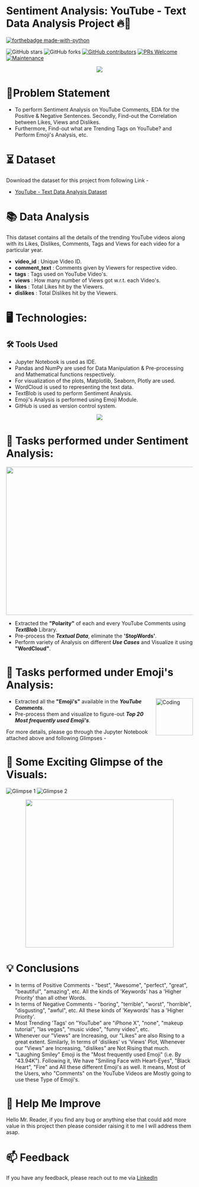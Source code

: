 
# Sentiment Analysis: YouTube - Text Data Analysis Project 🔥🍁

<p align="center">

  [![forthebadge made-with-python](http://ForTheBadge.com/images/badges/made-with-python.svg)](https://www.python.org/)
  
  ![GitHub stars](https://img.shields.io/github/stars/Lokesh-Attarde/YouTube-Text_Data_Analysis)
  ![GitHub forks](https://img.shields.io/github/forks/Lokesh-Attarde/YouTube-Text_Data_Analysis)
  [![GitHub contributors](https://img.shields.io/github/contributors/Lokesh-Attarde/YouTube-Text_Data_Analysis.svg)](https://GitHub.com/Lokesh-Attarde/YouTube-Text_Data_Analysis/graphs/contributors/)
  [![PRs Welcome](https://img.shields.io/badge/PRs-welcome-brightgreen.svg?style=flat-square)](http://makeapullrequest.com)
  [![Maintenance](https://img.shields.io/badge/Maintained%3F-yes-green.svg)](https://GitHub.com/Naereen/StrapDown.js/graphs/commit-activity)
</p>  

<p align="center">
  <img src="https://user-images.githubusercontent.com/84115928/141673294-97ec4e38-baf0-456a-ad92-995eac45be97.png">
</p>

# 📝Problem Statement

- To perform Sentiment Analysis on YouTube Comments, EDA for the Positive & Negative Sentences. Secondly, Find-out the Correlation between Likes, Views and Dislikes.
- Furthermore, Find-out what are Trending Tags on YouTube? and Perform Emoji's Analysis, etc.

# ⏳ Dataset
Download the dataset for this project from following Link -
* [YouTube - Text Data Analysis Dataset](https://drive.google.com/drive/folders/1L7EAm3cqvDwgiyOuRAuZeUazBKVU-syp?usp=sharing)

# 📚 Data Analysis
This dataset contains all the details of the trending YouTube videos along with its Likes, Dislikes, Comments, Tags and Views for each video for a particular year.

* **video_id** : Unique Video ID.
* **comment_text** : Comments given by Viewers for respective video.
* **tags** : Tags used on YouTube Video's.
* **views** : How many number of Views got w.r.t. each Video's.
* **likes** : Total Likes hit by the Viewers.
* **dislikes** : Total Dislikes hit by the Viewers.

# 🖥️ Technologies:
## 🛠️ Tools Used
* Jupyter Notebook is used as IDE.
* Pandas and NumPy are used for Data Manipulation & Pre-processing and Mathematical functions respectively.
* For visualization of the plots, Matplotlib, Seaborn, Plotly are used.
* WordCloud is used to representing the text data.
* TextBlob is used to perform Sentiment Analysis.
* Emoji's Analysis is performed using Emoji Module.
* GitHub is used as version control system.

<p align="center">
  <img src="https://user-images.githubusercontent.com/84115928/142146950-3081ea19-cd90-4999-8f67-728ceb57ac8a.png">
</p>

# 🎉 Tasks performed under Sentiment Analysis:
<p align="center">
  <img width="550" height="400" src="https://user-images.githubusercontent.com/84115928/142150826-4afa030b-bfcb-489c-8f43-c39d93986ac3.jpeg">
</p>

* Extracted the **"Polarity"** of each and every YouTube Comments using ***TextBlob*** Library.
* Pre-process the ***Textual Data***, eliminate the **'StopWords'**. 
* Perform variety of Analysis on different ***Use Cases*** and Visualize it using **"WordCloud"**. 

# 🎉 Tasks performed under Emoji's Analysis:
<img align="right" alt="Coding" width="100" height="100" src="https://user-images.githubusercontent.com/84115928/142166559-aa181874-e101-4ea9-a2d1-55e7c2859951.png">

* Extracted all the **"Emoji's"** available in the ***YouTube Comments***.
* Pre-process them and visualize to figure-out ***Top 20 Most frequently used Emoji's***.

For more details, please go through the Jupyter Notebook attached above and following Glimpses -

# 🌱 Some Exciting Glimpse of the Visuals:
![Glimpse 1](https://user-images.githubusercontent.com/84115928/142187326-6deaf3ef-a5a0-4ce0-ba83-db00286ade5c.gif)
![Glimpse 2](https://user-images.githubusercontent.com/84115928/142187346-bcab8823-9010-4be1-8d10-490c781ce188.gif)
<p align="center">
  <img height="400" src="https://user-images.githubusercontent.com/84115928/142187378-dd8af1ab-5218-4249-a241-0f36064d628b.gif">
</p>

# 💡 Conclusions
* In terms of Positive Comments - "best", "Awesome", "perfect", "great", "beautiful", "amazing", etc. All the kinds of 'Keywords' has a 'Higher Priority' than all other Words.
* In terms of Negative Comments - "boring", "terrible", "worst", "horrible", "disgusting", "awful", etc. All these kinds of 'Keywords' has a 'Higher Priority'.
* Most Trending 'Tags' on "YouTube" are "iPhone X", "none", "makeup tutorial", "las vegas", "music video", "funny video", etc.
* Whenever our "Views" are Increasing, our "Likes" are also Rising to a great extent.
  Similarly, In terms of 'dislikes' vs 'Views' Plot, Whenever our "Views" are Increasing, "dislikes" are Not Rising that much.
* "Laughing Smiley" Emoji is the "Most frequently used Emoji" (i.e. By "43.94K").
  Following it, We have "Smiling Face with Heart-Eyes", "Black Heart", "Fire" and All these different Emoji's as well.
  It means, Most of the Users, who "Comments" on the YouTube Videos are Mostly going to use these Type of Emoji's.

# 🎉 Help Me Improve
Hello Mr. Reader, if you find any bug or anything else that could add more value in this project then please consider raising it to me I will address them asap.
  
# 📫 Feedback
If you have any feedback, please reach out to me via [LinkedIn](https://www.linkedin.com/in/lokesh-attarde-145086141/)
